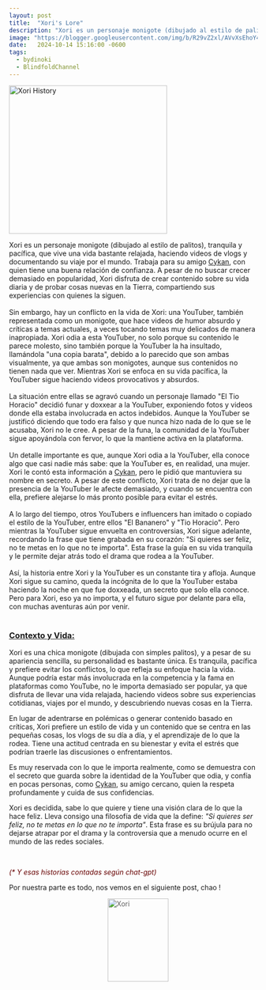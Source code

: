 ```yaml
---
layout: post
title:  "Xori's Lore"
description: "Xori es un personaje monigote (dibujado al estilo de palitos), tranquila y pacífica, que vive una vida bastante relajada, haciendo videos de vlogs y documentando su viaje por el mundo..."
image: "https://blogger.googleusercontent.com/img/b/R29vZ2xl/AVvXsEhoY4FoO32wT6uhJPrnbqDpG0MesLpHKHrhx8WEAE6QNMEenbQGHqysSZayH3TG0ozanWJ3gI6wITOKlN-6uYsYvtd8dZAZTAlP1DdB_AYBwDzTQdXiEvCedEwJT7DlQxSmKGNmoOkbd0_zni1s3Sa1p99Q1ngBv780UNeirrUxaEVy2Rsi67hRXd1gL-GK/s320/51%20sin%20t%C3%ADtulo_20241011155523.jpg"
date:   2024-10-14 15:16:00 -0600
tags: 
  - bydinoki
  - BlindfoldChannel
---
```


<p style="text-align: left;"><a href="https://blogger.googleusercontent.com/img/b/R29vZ2xl/AVvXsEhoY4FoO32wT6uhJPrnbqDpG0MesLpHKHrhx8WEAE6QNMEenbQGHqysSZayH3TG0ozanWJ3gI6wITOKlN-6uYsYvtd8dZAZTAlP1DdB_AYBwDzTQdXiEvCedEwJT7DlQxSmKGNmoOkbd0_zni1s3Sa1p99Q1ngBv780UNeirrUxaEVy2Rsi67hRXd1gL-GK/s320/51%20sin%20t%C3%ADtulo_20241011155523.jpg"><img border="0" alt="Xori History" data-original-height="938" data-original-width="1000" height="300" src="https://blogger.googleusercontent.com/img/b/R29vZ2xl/AVvXsEhoY4FoO32wT6uhJPrnbqDpG0MesLpHKHrhx8WEAE6QNMEenbQGHqysSZayH3TG0ozanWJ3gI6wITOKlN-6uYsYvtd8dZAZTAlP1DdB_AYBwDzTQdXiEvCedEwJT7DlQxSmKGNmoOkbd0_zni1s3Sa1p99Q1ngBv780UNeirrUxaEVy2Rsi67hRXd1gL-GK/s320/51%20sin%20t%C3%ADtulo_20241011155523.jpg" width="320" /></a></p>


<div style="text-align: left;"><div>Xori es un personaje monigote (dibujado al estilo de palitos), tranquila y pacífica, que vive una vida bastante relajada, haciendo videos de vlogs y documentando su viaje por el mundo. Trabaja para su amigo <a href="https://characterhub.com/character/cykan" target="_blank" title="Toca Aquí Para Conocerlo...">Cykan</a>, con quien tiene una buena relación de confianza. A pesar de no buscar crecer demasiado en popularidad, Xori disfruta de crear contenido sobre su vida diaria y de probar cosas nuevas en la Tierra, compartiendo sus experiencias con quienes la siguen.</div><div><br /></div><div>Sin embargo, hay un conflicto en la vida de Xori: una YouTuber, también representada como un monigote, que hace videos de humor absurdo y críticas a temas actuales, a veces tocando temas muy delicados de manera inapropiada. Xori odia a esta YouTuber, no solo porque su contenido le parece molesto, sino también porque la YouTuber la ha insultado, llamándola "una copia barata", debido a lo parecido que son ambas visualmente, ya que ambas son monigotes, aunque sus contenidos no tienen nada que ver. Mientras Xori se enfoca en su vida pacífica, la YouTuber sigue haciendo videos provocativos y absurdos.</div><div><br /></div><div>La situación entre ellas se agravó cuando un personaje llamado "El Tio Horacio" decidió funar y doxxear a la YouTuber, exponiendo fotos y videos donde ella estaba involucrada en actos indebidos. Aunque la YouTuber se justificó diciendo que todo era falso y que nunca hizo nada de lo que se le acusaba, Xori no le cree. A pesar de la funa, la comunidad de la YouTuber sigue apoyándola con fervor, lo que la mantiene activa en la plataforma.</div><div><br /></div><div>Un detalle importante es que, aunque Xori odia a la YouTuber, ella conoce algo que casi nadie más sabe: que la YouTuber es, en realidad, una mujer. Xori le contó esta información a <a href="https://characterhub.com/character/cykan" target="_blank" title="Toca Aquí Para Conocerlo...">Cykan</a>, pero le pidió que mantuviera su nombre en secreto. A pesar de este conflicto, Xori trata de no dejar que la presencia de la YouTuber le afecte demasiado, y cuando se encuentra con ella, prefiere alejarse lo más pronto posible para evitar el estrés.</div><div><br /></div><div>A lo largo del tiempo, otros YouTubers e influencers han imitado o copiado el estilo de la YouTuber, entre ellos "El Bananero" y "Tio Horacio". Pero mientras la YouTuber sigue envuelta en controversias, Xori sigue adelante, recordando la frase que tiene grabada en su corazón: "Si quieres ser feliz, no te metas en lo que no te importa". Esta frase la guía en su vida tranquila y le permite dejar atrás todo el drama que rodea a la YouTuber.</div><div><br /></div><div>Así, la historia entre Xori y la YouTuber es un constante tira y afloja. Aunque Xori sigue su camino, queda la incógnita de lo que la YouTuber estaba haciendo la noche en que fue doxxeada, un secreto que solo ella conoce. Pero para Xori, eso ya no importa, y el futuro sigue por delante para ella, con muchas aventuras aún por venir.</div><div><br /></div><div></div><h3><u><b>Contexto y Vida:</b></u></h3><div><p>Xori es una chica monigote (dibujada con simples palitos), y a pesar de su apariencia sencilla, su personalidad es bastante única. Es tranquila, pacífica y prefiere evitar los conflictos, lo que refleja su enfoque hacia la vida. Aunque podría estar más involucrada en la competencia y la fama en plataformas como YouTube, no le importa demasiado ser popular, ya que disfruta de llevar una vida relajada, haciendo videos sobre sus experiencias cotidianas, viajes por el mundo, y descubriendo nuevas cosas en la Tierra.</p><p>En lugar de adentrarse en polémicas o generar contenido basado en críticas, Xori prefiere un estilo de vida y un contenido que se centra en las pequeñas cosas, los vlogs de su día a día, y el aprendizaje de lo que la rodea. Tiene una actitud centrada en su bienestar y evita el estrés que podrían traerle las discusiones o enfrentamientos.</p><p>Es muy reservada con lo que le importa realmente, como se demuestra con el secreto que guarda sobre la identidad de la YouTuber que odia, y confía en pocas personas, como <a href="https://characterhub.com/character/cykan" target="_blank" title="Toca Aquí Para Conocerlo...">Cykan</a>, su amigo cercano, quien la respeta profundamente y cuida de sus confidencias.</p><p>Xori es decidida, sabe lo que quiere y tiene una visión clara de lo que la hace feliz. Lleva consigo una filosofía de vida que la define: <i>"Si quieres ser feliz, no te metas en lo que no te importa"</i>. Esta frase es su brújula para no dejarse atrapar por el drama y la controversia que a menudo ocurre en el mundo de las redes sociales.</p><br><p><i><span style="color: #660000;">(* Y esas historias contadas según chat-gpt)</span></i></p><p>Por nuestra parte es todo, nos vemos en el siguiente post, chao !</p></div></div><blockquote style="border: none; margin: 0px 0px 0px 200px; padding: 0px;"><div style="text-align: left;"><div><div class="separator" style="clear: both; text-align: left;"><img alt="Xori" border="0" data-original-height="1000" data-original-width="735" draggable="false" height="168" src="https://i.ibb.co/XVJP5qK/Xori-on-a-Samsung-Notes.jpg" width="123" /></div></div></div></blockquote><p></p>
